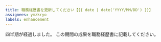```yaml
---
title: 職務経歴書を更新してください【{{ date | date('YYYY/MM/DD') }}】
assignees: ymzkryo
labels: enhancement
---
```


四半期が経過しました。
この期間の成果を職務経歴書に記載してください。
